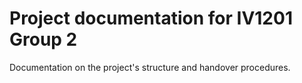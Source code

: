 # Project documentation for IV1201 Group 2

Documentation on the project's structure and handover procedures.